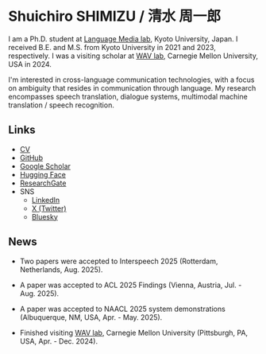 # Shuichiro SHIMIZU / 清水 周一郎

I am a Ph.D. student at [Language Media lab](http://nlp.ist.i.kyoto-u.ac.jp/), Kyoto University, Japan.
I received B.E. and M.S. from Kyoto University in 2021 and 2023, respectively.
I was a visiting scholar at [WAV lab](https://wavlab.org/), Carnegie Mellon University, USA in 2024.

I'm interested in cross-language communication technologies, with a focus on ambiguity that resides in communication through language.
My research encompasses speech translation, dialogue systems, multimodal machine translation / speech recognition.

## Links

- [CV](./assets/CV_Shimizu_20250519.pdf)
- [GitHub](https://github.com/cromz22)
- [Google Scholar](https://scholar.google.com/citations?user=_YhqXyUAAAAJ)
- [Hugging Face](https://huggingface.co/cromz22)
- [ResearchGate](https://www.researchgate.net/profile/Shuichiro-Shimizu-2)
- SNS
    - [LinkedIn](https://www.linkedin.com/in/shuichiro-shimizu-68666b232/)
    - [X (Twitter)](https://twitter.com/cromz22)
    - [Bluesky](https://bsky.app/profile/cromz22.bsky.social)

## News

- Two papers were accepted to Interspeech 2025 (Rotterdam, Netherlands, Aug. 2025).

- A paper was accepted to ACL 2025 Findings (Vienna, Austria, Jul. - Aug. 2025).

- A paper was accepted to NAACL 2025 system demonstrations (Albuquerque, NM, USA, Apr. - May. 2025).

- Finished visiting [WAV lab](https://www.wavlab.org/), Carnegie Mellon University (Pittsburgh, PA, USA, Apr. - Dec. 2024).
